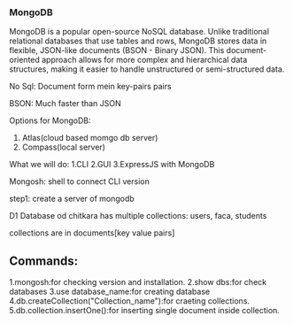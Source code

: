 ### MongoDB
MongoDB is a popular open-source NoSQL database. Unlike traditional relational databases that use tables and rows, MongoDB stores data in flexible, JSON-like documents (BSON - Binary JSON). This document-oriented approach allows for more complex and hierarchical data structures, making it easier to handle unstructured or semi-structured data.

No Sql: Document form mein key-pairs pairs

BSON: Much faster than JSON

Options for MongoDB: 
1. Atlas(cloud based momgo db server)
2. Compass(local server)

What we will do:
1.CLI
2.GUI
3.ExpressJS with MongoDB

Mongosh: shell to connect CLI version

step1: create a server of mongodb

D1 Database od chitkara has multiple collections: users, faca, students

collections are in documents[key value pairs]

## Commands:
1.mongosh:for checking version and installation.
2.show dbs:for check databases
3.use database_name:for creating database
4.db.createCollection("Collection_name"):for craeting collections.
5.db.collection.insertOne():for inserting single document inside collection.
